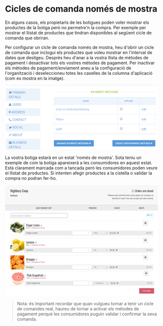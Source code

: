 # Cicles de comanda només de mostra

En alguns casos, els propietaris de les botigues poden voler mostrar els productes de la botiga però no permetre'n la compra. Per exemple per mostrar el llistat de productes que tindran disponibles al següent cicle de comanda que obriran.

Per configurar un cicle de comanda només de mostra, heu d'obrir un cicle de comanda que inclogui els productes que voleu mostrar en l'interval de dates que desitgeu. Després heu d'anar a la vostra llista de mètodes de pagament i desactivar tots els vostres mètodes de pagament. Per inactivar els mètodes de pagament/enviament aneu a la configuració de l'organització i deseleccioneu totes les caselles de la columna d'aplicació \(com es mostra en la imatge\).

![](../../.gitbook/assets/imatge%20%2826%29.png)

La vostra botiga estarà en un estat 'només de mostra'. Sota teniu un exemple de com la botiga apareixerà a les consumidores en aquest estat. Està clarament marcada com a tancada però les consumidores poden veure el llistat de productes. Si intenten afegir productes a la cistella o validar la compra no podran fer-ho.

![](../../.gitbook/assets/imatge%20%2844%29.png)

> Nota: és important recordar que quan vulgueu tornar a tenir un cicle de comandes real, haureu de tornar a activar els mètodes de pagament perquè les consumidores puguin validar i confirmar la seva comanda.
>
> >

